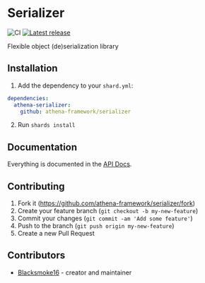 # Serializer

![CI](https://github.com/athena-framework/serializer/workflows/CI/badge.svg)
[![Latest release](https://img.shields.io/github/release/athena-framework/serializer.svg)](https://github.com/athena-framework/serializer/releases)

Flexible object (de)serialization library

## Installation

1. Add the dependency to your `shard.yml`:

```yaml
dependencies:
  athena-serializer:
    github: athena-framework/serializer
```

2. Run `shards install`

## Documentation

Everything is documented in the [API Docs](https://athena-framework.github.io/serializer/Athena/Serializer.html).

## Contributing

1. Fork it (https://github.com/athena-framework/serializer/fork)
2. Create your feature branch (`git checkout -b my-new-feature`)
3. Commit your changes (`git commit -am 'Add some feature'`)
4. Push to the branch (`git push origin my-new-feature`)
5. Create a new Pull Request

## Contributors

- [Blacksmoke16](https://github.com/blacksmoke16) - creator and maintainer